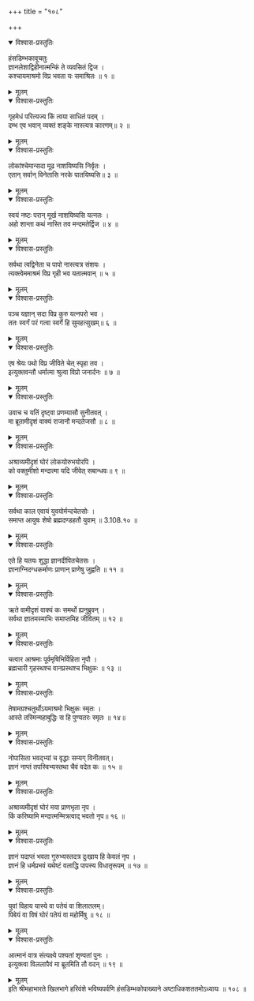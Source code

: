 +++
title = "१०८"

+++

<details open><summary>विश्वास-प्रस्तुतिः</summary>

हंसडिम्भकावूचतुः  
ज्ञानलेशाद्विहीनात्मन्किं ते व्यवसितं द्विज ।  
कश्चायमाश्रमो विप्र भवता यः समाश्रितः ॥ १ ॥
</details>

<details><summary>मूलम्</summary>

हंसडिम्भकावूचतुः  
ज्ञानलेशाद्विहीनात्मन्किं ते व्यवसितं द्विज ।  
कश्चायमाश्रमो विप्र भवता यः समाश्रितः ॥ १ ॥
</details>

<details open><summary>विश्वास-प्रस्तुतिः</summary>

गृहमेधं परित्यज्य किं त्वया साधितं पदम् ।  
दम्भ एव भवान् व्यक्तं शङ्के नास्त्यत्र कारणम्॥ २ ॥
</details>

<details><summary>मूलम्</summary>

गृहमेधं परित्यज्य किं त्वया साधितं पदम् ।  
दम्भ एव भवान् व्यक्तं शङ्के नास्त्यत्र कारणम्॥ २ ॥
</details>

<details open><summary>विश्वास-प्रस्तुतिः</summary>

लोकांश्चेमान्सदा मूढ नाशयिष्यसि निर्वृतः ।  
एतान् सर्वान् विनेतासि नरके पातयिष्यसि॥ ३ ॥
</details>

<details><summary>मूलम्</summary>

लोकांश्चेमान्सदा मूढ नाशयिष्यसि निर्वृतः ।  
एतान् सर्वान् विनेतासि नरके पातयिष्यसि॥ ३ ॥
</details>

<details open><summary>विश्वास-प्रस्तुतिः</summary>

स्वयं नष्टः परान् मूर्ख नाशयिष्यसि यत्नतः ।  
अहो शान्ता कथं नास्ति तव मन्दमतेर्द्विज ॥ ४ ॥
</details>

<details><summary>मूलम्</summary>

स्वयं नष्टः परान् मूर्ख नाशयिष्यसि यत्नतः ।  
अहो शान्ता कथं नास्ति तव मन्दमतेर्द्विज ॥ ४ ॥
</details>

<details open><summary>विश्वास-प्रस्तुतिः</summary>

सर्वथा त्वद्विनेता च पापो नास्त्यत्र संशयः ।  
त्यक्त्वेममाश्रमं विप्र गृही भव यतात्मवान् ॥ ५ ॥
</details>

<details><summary>मूलम्</summary>

सर्वथा त्वद्विनेता च पापो नास्त्यत्र संशयः ।  
त्यक्त्वेममाश्रमं विप्र गृही भव यतात्मवान् ॥ ५ ॥
</details>

<details open><summary>विश्वास-प्रस्तुतिः</summary>

पञ्च यज्ञान् सदा विप्र कुरु यत्नपरो भव ।  
ततः स्वर्गं परं गत्वा स्वर्गे हि सुमहत्सुखम्॥ ६ ॥
</details>

<details><summary>मूलम्</summary>

पञ्च यज्ञान् सदा विप्र कुरु यत्नपरो भव ।  
ततः स्वर्गं परं गत्वा स्वर्गे हि सुमहत्सुखम्॥ ६ ॥
</details>

<details open><summary>विश्वास-प्रस्तुतिः</summary>

एष श्रेयः पथो विप्र जीविते चेत् स्पृहा तव ।  
इत्युक्तवन्तौ धर्मात्मा श्रुत्वा विप्रो जनार्दनः ॥ ७ ॥
</details>

<details><summary>मूलम्</summary>

एष श्रेयः पथो विप्र जीविते चेत् स्पृहा तव ।  
इत्युक्तवन्तौ धर्मात्मा श्रुत्वा विप्रो जनार्दनः ॥ ७ ॥
</details>

<details open><summary>विश्वास-प्रस्तुतिः</summary>

उवाच च यतिं दृष्ट्वा प्रणम्यासौ सुनीतवत् ।  
मा ब्रूतामीदृशं वाक्यं राजानौ मन्दतेजसौ ॥ ८ ॥
</details>

<details><summary>मूलम्</summary>

उवाच च यतिं दृष्ट्वा प्रणम्यासौ सुनीतवत् ।  
मा ब्रूतामीदृशं वाक्यं राजानौ मन्दतेजसौ ॥ ८ ॥
</details>

<details open><summary>विश्वास-प्रस्तुतिः</summary>

अश्राव्यमीदृशं घोरं लोकयोरुभयोरपि ।  
को वक्तुमीशो मन्दात्मा यदि जीवेत् सबान्धवः॥ ९ ॥
</details>

<details><summary>मूलम्</summary>

अश्राव्यमीदृशं घोरं लोकयोरुभयोरपि ।  
को वक्तुमीशो मन्दात्मा यदि जीवेत् सबान्धवः॥ ९ ॥
</details>

<details open><summary>विश्वास-प्रस्तुतिः</summary>

सर्वथा काल एवायं युवयोर्मन्दचेतसोः ।  
समाप्त आयुषः शेषो ब्रह्मदण्डहतौ युवाम् ॥ 3.108.१० ॥
</details>

<details><summary>मूलम्</summary>

सर्वथा काल एवायं युवयोर्मन्दचेतसोः ।  
समाप्त आयुषः शेषो ब्रह्मदण्डहतौ युवाम् ॥ 3.108.१० ॥
</details>

<details open><summary>विश्वास-प्रस्तुतिः</summary>

एते हि यतयः शुद्धा ज्ञानदीपितचेतसः ।  
ज्ञानाग्निदग्धकर्माणः प्राणान् प्राणेषु जुह्वति ॥ ११ ॥
</details>

<details><summary>मूलम्</summary>

एते हि यतयः शुद्धा ज्ञानदीपितचेतसः ।  
ज्ञानाग्निदग्धकर्माणः प्राणान् प्राणेषु जुह्वति ॥ ११ ॥
</details>

<details open><summary>विश्वास-प्रस्तुतिः</summary>

ऋते वामीदृशं वाक्यं कः समर्थो ह्यनुब्रुवन् ।  
सर्वथा ज्ञातमस्माभिः समाप्तमिह जीवितम् ॥ १२ ॥
</details>

<details><summary>मूलम्</summary>

ऋते वामीदृशं वाक्यं कः समर्थो ह्यनुब्रुवन् ।  
सर्वथा ज्ञातमस्माभिः समाप्तमिह जीवितम् ॥ १२ ॥
</details>

<details open><summary>विश्वास-प्रस्तुतिः</summary>

चत्वार आश्रमाः पूर्वमृषिभिर्विहिता नृपौ ।  
ब्रह्मचारी गृहस्थश्च वानप्रस्थश्च भिक्षुकः ॥ १३ ॥
</details>

<details><summary>मूलम्</summary>

चत्वार आश्रमाः पूर्वमृषिभिर्विहिता नृपौ ।  
ब्रह्मचारी गृहस्थश्च वानप्रस्थश्च भिक्षुकः ॥ १३ ॥
</details>

<details open><summary>विश्वास-प्रस्तुतिः</summary>

तेषामग्रश्चतुर्थोऽयमाश्रमो भिक्षुकः स्मृतः ।  
आस्ते तस्मिन्महाबुद्धिः स हि पुण्यतरः स्मृतः ॥ १४॥
</details>

<details><summary>मूलम्</summary>

तेषामग्रश्चतुर्थोऽयमाश्रमो भिक्षुकः स्मृतः ।  
आस्ते तस्मिन्महाबुद्धिः स हि पुण्यतरः स्मृतः ॥ १४॥
</details>

<details open><summary>विश्वास-प्रस्तुतिः</summary>

नोपासिता भवद्भ्यां च वृद्धाः सम्यग् विनीतवत्।  
ज्ञानं नाप्तं तपस्विभ्यस्तथा चैवं वदेत कः ॥ १५ ॥
</details>

<details><summary>मूलम्</summary>

नोपासिता भवद्भ्यां च वृद्धाः सम्यग् विनीतवत्।  
ज्ञानं नाप्तं तपस्विभ्यस्तथा चैवं वदेत कः ॥ १५ ॥
</details>

<details open><summary>विश्वास-प्रस्तुतिः</summary>

अश्राव्यमीदृशं घोरं मया प्राणभृता नृप ।  
किं करिष्यामि मन्दात्मन्मित्रत्वाद् भवतो नृप॥ १६ ॥
</details>

<details><summary>मूलम्</summary>

अश्राव्यमीदृशं घोरं मया प्राणभृता नृप ।  
किं करिष्यामि मन्दात्मन्मित्रत्वाद् भवतो नृप॥ १६ ॥
</details>

<details open><summary>विश्वास-प्रस्तुतिः</summary>

ज्ञानं यदाप्तं भवता गुरुभ्यस्तदत्र दुःखाय हि केवलं नृप ।  
ज्ञानं हि धर्मप्रभवं यथेष्टं वलाद्धि पापस्य विधातृरूपम् ॥ १७ ॥
</details>

<details><summary>मूलम्</summary>

ज्ञानं यदाप्तं भवता गुरुभ्यस्तदत्र दुःखाय हि केवलं नृप ।  
ज्ञानं हि धर्मप्रभवं यथेष्टं वलाद्धि पापस्य विधातृरूपम् ॥ १७ ॥
</details>

<details open><summary>विश्वास-प्रस्तुतिः</summary>

युवां विहाय यास्ये वा पतेयं वा शिलातलम्।  
पिबेयं वा विषं घोरं पतेयं वा महोर्मिषु ॥ १८ ॥
</details>

<details><summary>मूलम्</summary>

युवां विहाय यास्ये वा पतेयं वा शिलातलम्।  
पिबेयं वा विषं घोरं पतेयं वा महोर्मिषु ॥ १८ ॥
</details>

<details open><summary>विश्वास-प्रस्तुतिः</summary>

आत्मानं वात्र संत्यक्ष्ये पश्यतां शृण्वतां पुनः ।  
इत्युक्त्वा विललापैवं मा ब्रूतमिति तौ वदन् ॥ १९ ॥
</details>

<details><summary>मूलम्</summary>

आत्मानं वात्र संत्यक्ष्ये पश्यतां शृण्वतां पुनः ।  
इत्युक्त्वा विललापैवं मा ब्रूतमिति तौ वदन् ॥ १९ ॥
</details>
इति श्रीमहाभारते खिलभागे हरिवंशे भविष्यपर्वणि हंसडिम्भकोपाख्याने अष्टाधिकशततमोऽध्यायः ॥ १०८ ॥